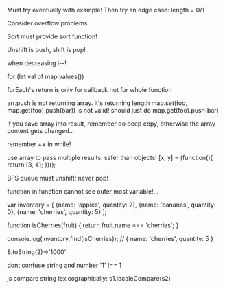 Must try eventually with example! Then try an edge case: length = 0/1

Consider overflow problems

Sort must provide sort function!

Unshift is push, shift is pop!

when decreasing i--!

for (let val of map.values())

forEach's return is only for callback not for whole function

arr.push is not returning array. it's returning length
map.set(foo, map.get(foo).push(bar)) is not valid!
should just do map.get(foo).push(bar)

if you save array into result, remember do deep copy, otherwise the array content gets changed...

remember ++ in while!

use array to pass multiple results: safer than objects!  [x, y] = (function(){ return [3, 4]; })();

BFS queue must unshift! never pop!

function in function cannot see outer most variable!...

var inventory = [
    {name: 'apples', quantity: 2},
    {name: 'bananas', quantity: 0},
    {name: 'cherries', quantity: 5}
];

function isCherries(fruit) { 
    return fruit.name === 'cherries';
}

console.log(inventory.find(isCherries)); 
// { name: 'cherries', quantity: 5 }

8.toString(2)=>'1000'

dont confuse string and number '1' !== 1

js compare string lexicographically: s1.localeCompare(s2)